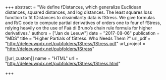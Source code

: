 +++
abstract = "We define fDistances, which generalize Euclidean distances, squared distances, and log distances. The least squares loss function to fit fDistances to dissimilarity data is fStress. We give formulas and R/C code to compute partial derivatives of orders one to four of fStress, relying heavily on the use of Faà di Bruno’s chain rule formula for higher derivatives."
authors = ["Jan de Leeuw"]
date = "2017-08-06"
publication = "MDS"
title = "Higher Partials of fStress. Who Needs Them ?"
url_pdf = "http://deleeuwpdx.net/pubfolders/fStress/fStress.pdf"
url_project = "http://deleeuwpdx.net/pubfolders/fStress"


[[url_custom]]
name = "HTML"
url = "http://deleeuwpdx.net/pubfolders/fStress/fStress.html"

+++

